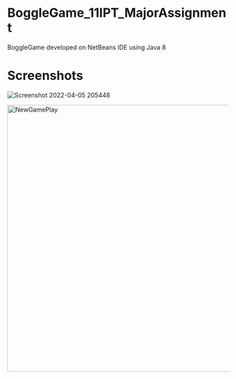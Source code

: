 # BoggleGame_11IPT_MajorAssignment
BoggleGame developed on NetBeans IDE using Java 8

# Screenshots
![Screenshot 2022-04-05 205448](https://user-images.githubusercontent.com/77133479/161739170-b63ba43a-afb7-49fc-be92-9d6d1a56a1f9.png)

<img width="608" alt="NewGamePlay" src="https://user-images.githubusercontent.com/77133479/161739223-b7ec8097-47fc-48c4-9daa-10fedfa2798f.png">
